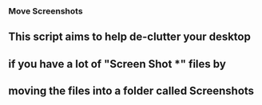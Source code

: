 ### Move Screenshots 

## This script aims to help de-clutter your desktop
## if you have a lot of "Screen Shot *" files by
## moving the files into a folder called Screenshots